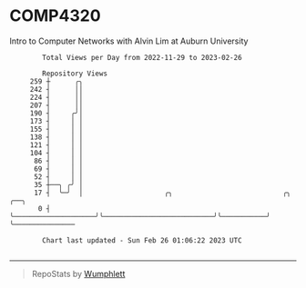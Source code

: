 # COMP4320
Intro to Computer Networks with Alvin Lim at Auburn University

```
        Total Views per Day from 2022-11-29 to 2023-02-26

        Repository Views
     259 ┼      ╭╮
     242 ┤      ││
     224 ┤      ││
     207 ┤      ││
     190 ┤     ╭╯│
     173 ┤     │ │
     155 ┤     │ │
     138 ┤     │ │
     121 ┤     │ │
     104 ┤     │ │
      86 ┤     │ │
      69 ┤     │ │
      52 ┤     │ │
      35 ┼──╮ ╭╯ │
      17 ┤  ╰─╯  │                    ╭╮                           ╭╮           ╭──╮
       0 ┤       ╰────────────────────╯╰───────────────────────────╯╰───────────╯  ╰───────────────

        Chart last updated - Sun Feb 26 01:06:22 2023 UTC
        
```

---

> RepoStats by [Wumphlett](https://github.com/Wumphlett)
